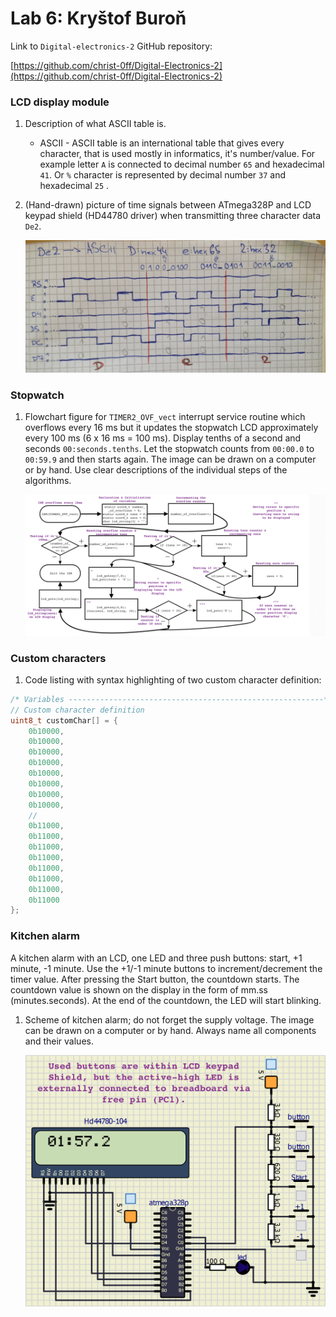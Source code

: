 # Lab 6: Kryštof Buroň  

Link to `Digital-electronics-2` GitHub repository:

[https://github.com/christ-0ff/Digital-Electronics-2](https://github.com/christ-0ff/Digital-Electronics-2)


### LCD display module

1. Description of what ASCII table is.
   * ASCII - ASCII table is an international table that gives every character, that is used mostly in informatics, it's number/value. For example letter `A` is connected to decimal number `65` and hexadecimal `41`. Or `%` character is represented by decimal number `37` and hexadecimal `25` .

2. (Hand-drawn) picture of time signals between ATmega328P and LCD keypad shield (HD44780 driver) when transmitting three character data `De2`.

   ![signals](images/com.JPG)


### Stopwatch

1. Flowchart figure for `TIMER2_OVF_vect` interrupt service routine which overflows every 16&nbsp;ms but it updates the stopwatch LCD approximately every 100&nbsp;ms (6 x 16&nbsp;ms = 100&nbsp;ms). Display tenths of a second and seconds `00:seconds.tenths`. Let the stopwatch counts from `00:00.0` to `00:59.9` and then starts again. The image can be drawn on a computer or by hand. Use clear descriptions of the individual steps of the algorithms.

   ![isr_counter](images/isr_counter.jpg)


### Custom characters

1. Code listing with syntax highlighting of two custom character definition:

```c
/* Variables ---------------------------------------------------------*/
// Custom character definition
uint8_t customChar[] = {
    0b10000,
    0b10000,
    0b10000,
    0b10000,
    0b10000,
    0b10000,
    0b10000,
    0b10000,
    //
    0b11000,
    0b11000,
    0b11000,
    0b11000,
    0b11000,
    0b11000,
    0b11000,
    0b11000
};
```

### Kitchen alarm

A kitchen alarm with an LCD, one LED and three push buttons: start, +1 minute, -1 minute. Use the +1/-1 minute buttons to increment/decrement the timer value. After pressing the Start button, the countdown starts. The countdown value is shown on the display in the form of mm.ss (minutes.seconds). At the end of the countdown, the LED will start blinking.

1. Scheme of kitchen alarm; do not forget the supply voltage. The image can be drawn on a computer or by hand. Always name all components and their values.

   ![timer](images/lcd_timer.png)
